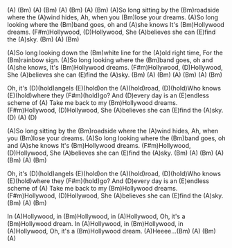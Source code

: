 (A)  (Bm)  (A)   (Bm)  (A)  (Bm)  (A)   (Bm) 
(A)So long sitting by the (Bm)roadside where the (A)wind hides,
Ah, when you (Bm)lose your dreams.
(A)So long looking where the (Bm)band goes, oh and (A)she knows
It's (Bm)Hollywood dreams.
(F#m)Hollywood, (D)Hollywood,
She (A)believes she can (E)find the (A)sky.   (Bm)  (A)   (Bm)  

(A)So long looking down the  (Bm)white line for the (A)old right time,
For the  (Bm)rainbow sign.
(A)So long looking where the  (Bm)band goes, oh and (A)she knows,
It's  (Bm)Hollywood dreams.
(F#m)Hollywood, (D)Hollywood,
She (A)believes she can (E)find the (A)sky.   (Bm)  (A)  (Bm) 
(A)   (Bm)  (A)   (Bm) 

Oh, it's (D)(hold)angels (E)(hold)on the (A)(hold)road,
(D)(hold)Who knows (E)(hold)where they (F#m)(hold)go?
And (D)every day is an (E)endless scheme of
(A) Take me back to my (Bm)Hollywood dreams.
(F#m)Hollywood, (D)Hollywood,
She (A)believes she can (E)find the (A)sky.  (D)  (A)  (D)  

(A)So long sitting by the (Bm)roadside where the (A)wind hides,
Ah, when you (Bm)lose your dreams.
(A)So long looking where the (Bm)band goes, oh and (A)she knows
It's (Bm)Hollywood dreams.
(F#m)Hollywood, (D)Hollywood,
She (A)believes she can (E)find the (A)sky.   (Bm)  (A)   (Bm)  (A) (Bm)
(A)  (Bm) 

Oh, it's (D)(hold)angels (E)(hold)on the (A)(hold)road,
(D)(hold)Who knows (E)(hold)where they (F#m)(hold)go?
And (D)every day is an (E)endless scheme of
(A) Take me back to my (Bm)Hollywood dreams.
(F#m)Hollywood, (D)Hollywood,
She (A)believes she can (E)find the (A)sky. (Bm)  (A)  (Bm)  

In (A)Hollywood, in (Bm)Hollywood, in (A)Hollywood,
Oh, it's a (Bm)Hollywood dream.
In (A)Hollywood, in (Bm)Hollywood, in (A)Hollywood,
Oh, it's a (Bm)Hollywood dream.
(A)Heeee…(Bm) (A)  (Bm)  (A)
